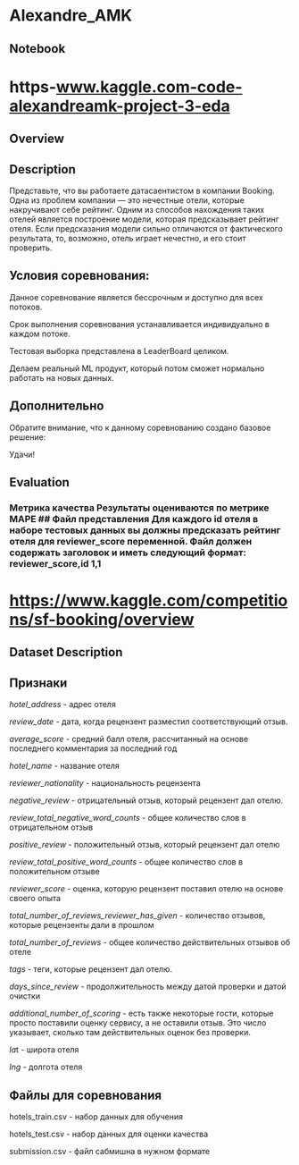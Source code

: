 # Alexandre_AMK

## Notebook
# https-www.kaggle.com-code-alexandreamk-project-3-eda

## Overview

## Description
Представьте, что вы работаете датасаентистом в компании Booking. Одна из проблем компании — это нечестные отели, которые накручивают себе рейтинг. Одним из способов нахождения таких отелей является построение модели, которая предсказывает рейтинг отеля. Если предсказания модели сильно отличаются от фактического результата, то, возможно, отель играет нечестно, и его стоит проверить.

## Условия соревнования:
Данное соревнование является бессрочным и доступно для всех потоков.

Срок выполнения соревнования устанавливается индивидуально в каждом потоке.

Тестовая выборка представлена в LeaderBoard целиком.

Делаем реальный ML продукт, который потом сможет нормально работать на новых данных.

## Дополнительно
Обратите внимание, что к данному соревнованию создано базовое решение:

Удачи!

## Evaluation
### Метрика качества Результаты оцениваются по метрике MAPE ## Файл представления Для каждого id отеля в наборе тестовых данных вы должны предсказать рейтинг отеля для reviewer_score переменной. Файл должен содержать заголовок и иметь следующий формат: reviewer_score,id 1,1

# https://www.kaggle.com/competitions/sf-booking/overview

## Dataset Description

## Признаки

*hotel_address* - адрес отеля

*review_date* - дата, когда рецензент разместил соответствующий отзыв.

*average_score* - средний балл отеля, рассчитанный на основе последнего комментария за последний год

*hotel_name* - название отеля

*reviewer_nationality* - национальность рецензента

*negative_review* - отрицательный отзыв, который рецензент дал отелю.

*review_total_negative_word_counts* - общее количество слов в отрицательном отзыв

*positive_review* - положительный отзыв, который рецензент дал отелю

*review_total_positive_word_counts* - общее количество слов в положительном отзыве

*reviewer_score* - оценка, которую рецензент поставил отелю на основе своего опыта

*total_number_of_reviews_reviewer_has_given* - количество отзывов, которые рецензенты дали в прошлом

*total_number_of_reviews* - общее количество действительных отзывов об отеле

*tags* - теги, которые рецензент дал отелю.

*days_since_review* - продолжительность между датой проверки и датой очистки

*additional_number_of_scoring* - есть также некоторые гости, которые просто поставили оценку сервису, а не оставили отзыв. Это число указывает, сколько там действительных оценок без проверки.

*la*t - широта отеля

*lng* - долгота отеля

## Файлы для соревнования

hotels_train.csv - набор данных для обучения

hotels_test.csv - набор данных для оценки качества

submission.csv - файл сабмишна в нужном формате